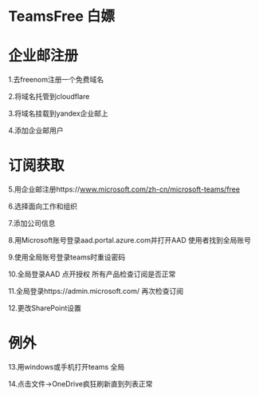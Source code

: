 # TeamsFree 白嫖

# 企业邮注册
  1.去freenom注册一个免费域名
  
  2.将域名托管到cloudflare
  
  3.将域名挂载到yandex企业邮上
  
  4.添加企业邮用户
  
# 订阅获取
  5.用企业邮注册https://www.microsoft.com/zh-cn/microsoft-teams/free
  
  6.选择面向工作和组织
  
  7.添加公司信息
  
  8.用Microsoft账号登录aad.portal.azure.com并打开AAD 使用者找到全局账号
  
  9.使用全局账号登录teams时重设密码
  
  10.全局登录AAD 点开授权 所有产品检查订阅是否正常
  
  11.全局登录https://admin.microsoft.com/ 再次检查订阅
  
  12.更改SharePoint设置
  
# 例外

  13.用windows或手机打开teams 全局
  
  14.点击文件→OneDrive疯狂刷新直到列表正常
  
